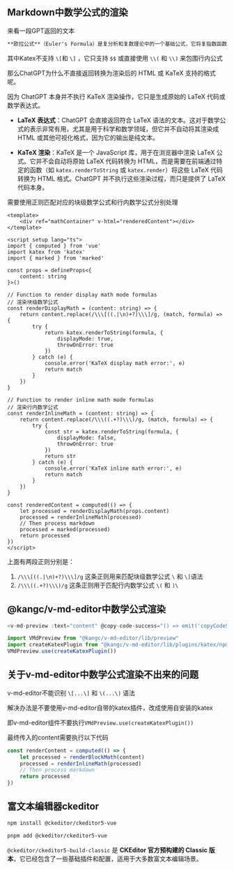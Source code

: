 ## Markdown中数学公式的渲染

来看一段GPT返回的文本

```txt
**欧拉公式**（Euler's Formula）是复分析和复数理论中的一个基础公式，它将复指数函数与三角函数之间建立了联系。其形式为：\n\n\\[\ne^{ix} = \\cos(x) + i \\sin(x)\n\\]\n\n其中：\n- \\( e \\) 是自然对数的底数，约等于 2.71828。\n- \\( i \\) 是虚数单位，满足 \\( i^2 = -1 \\)。\n- \\( x \\) 是实数。\n\n### 欧拉公式的含义\n欧拉公式揭示了复数指数形式和三角函数的关系。特别地：\n- \\( \\cos(x) \\) 是复指数函数的**实部**。\n- \\( \\sin(x) \\) 是复指数函数的**虚部**。\n\n### 欧拉公式的推导\n\n欧拉公式的推导通常是通过级数展开。首先，考虑自然指数函数、余弦函数和正弦函数的泰勒级数展开：\n\n- **自然指数函数** \\( e^x \\) 的泰勒级数：\n  \\[\n  e^x = 1 + x + \\frac{x^2}{2!} + \\frac{x^3}{3!} + \\frac{x^4}{4!} + \\dots\n  \\]\n\n- **余弦函数** \\( \\cos(x) \\) 的泰勒级数...
```

其中Katex不支持 `\[`和 `\]` ，它只支持 `$$` 或直接使用 `\\(` 和 `\\)` 来包围行内公式

那么ChatGPT为什么不直接返回转换为渲染后的 HTML 或 KaTeX 支持的格式呢。

因为 ChatGPT 本身并不执行 KaTeX 渲染操作，它只是生成原始的 LaTeX 代码或数学表达式。

- **LaTeX 表达式**：ChatGPT 会直接返回符合 LaTeX 语法的文本。这对于数学公式的表示非常有用，尤其是用于科学和数学领域，但它并不自动将其渲染成 HTML 或其他可视化格式，因为它的输出是纯文本。

- **KaTeX 渲染**：KaTeX 是一个 JavaScript 库，用于在浏览器中渲染 LaTeX 公式。它并不会自动将原始 LaTeX 代码转换为 HTML，而是需要在前端通过特定的函数（如 `katex.renderToString` 或 `katex.render`）将这些 LaTeX 代码转换为 HTML 格式。ChatGPT 并不执行这些渲染过程，而只是提供了 LaTeX 代码本身。



需要使用正则匹配对应的块级数学公式和行内数学公式分别处理

```vue
<template>
    <div ref="mathContainer" v-html="renderedContent"></div>
</template>

<script setup lang="ts">
import { computed } from 'vue'
import katex from 'katex'
import { marked } from 'marked'

const props = defineProps<{
    content: string
}>()

// Function to render display math mode formulas
// 渲染块级数学公式
const renderDisplayMath = (content: string) => {
    return content.replace(/\\\[((.|\n)+?)\\\]/g, (match, formula) => {
        try {
            return katex.renderToString(formula, {
                displayMode: true,
                throwOnError: true
            })
        } catch (e) {
            console.error('KaTeX display math error:', e)
            return match
        }
    })
}

// Function to render inline math mode formulas
// 渲染行内数学公式
const renderInlineMath = (content: string) => {
    return content.replace(/\\\((.+?)\\\)/g, (match, formula) => {
        try {
            const str = katex.renderToString(formula, {
                displayMode: false,
                throwOnError: true
            })
            return str
        } catch (e) {
            console.error('KaTeX inline math error:', e)
            return match
        }
    })
}

const renderedContent = computed(() => {
    let processed = renderDisplayMath(props.content)
    processed = renderInlineMath(processed)
    // Then process markdown
    processed = marked(processed)
    return processed
})
</script>
```

上面有两段正则分别是：

1. `/\\\[((.|\n)+?)\\\]/g` 这条正则用来匹配块级数学公式 `\` 和 `\]`语法
1. `/\\\((.+?)\\\)/g` 这条正则用于匹配行内数学公式 `\(` 和 `)\`







## @kangc/v-md-editor中数学公式渲染

```ts
<v-md-preview :text="content" @copy-code-success="() => emit('copyCodeSuccess')" :height="height"></v-md-preview>

import VMdPreview from "@kangc/v-md-editor/lib/preview"
import createKatexPlugin from "@kangc/v-md-editor/lib/plugins/katex/npm"
VMdPreview.use(createKatexPlugin())
```

## 关于v-md-editor中数学公式渲染不出来的问题

v-md-editor不能识别 `\[...\]` 和 `\(...\)` 语法

解决办法是不要使用v-md-editor自带的katex插件，改成使用自安装的katex

即v-md-editor组件不要执行`VMdPreview.use(createKatexPlugin())`

最终传入的content需要执行以下代码

```ts
const renderContent = computed(() => {
    let processed = renderBlockMath(content)
    processed = renderInlineMath(processed)
    // Then process markdown
    return processed
})
```



## 富文本编辑器ckeditor

```sh
npm install @ckeditor/ckeditor5-vue

pnpm add @ckeditor/ckeditor5-vue
```

`@ckeditor/ckeditor5-build-classic` 是 **CKEditor 官方预构建的 Classic 版本**，它已经包含了一些基础插件和配置，适用于大多数富文本编辑场景。

